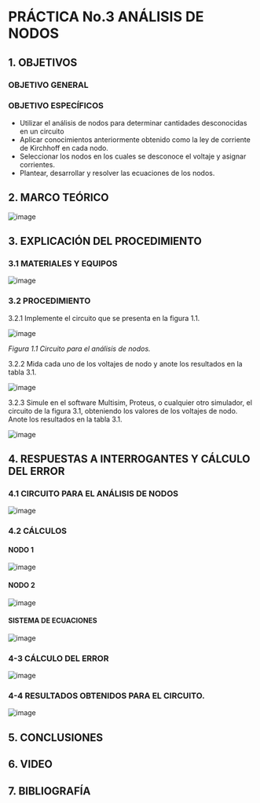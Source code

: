 #  PRÁCTICA No.3 ANÁLISIS DE NODOS
## 1. OBJETIVOS
### OBJETIVO GENERAL

### OBJETIVO ESPECÍFICOS
- Utilizar el análisis de nodos para determinar cantidades desconocidas en un circuito 
- Aplicar conocimientos anteriormente obtenido como la ley de corriente de Kirchhoff en cada nodo.
- Seleccionar los nodos en los cuales se desconoce el voltaje y asignar corrientes.
- Plantear, desarrollar y resolver las ecuaciones de los nodos.
## 2. MARCO TEÓRICO
![image](https://user-images.githubusercontent.com/84431598/122664476-3d95db80-d167-11eb-9b55-50bc3f3d9fde.png)

## 3. EXPLICACIÓN DEL PROCEDIMIENTO

### 3.1 MATERIALES Y EQUIPOS

![image](https://user-images.githubusercontent.com/84431598/122623485-db06e780-d061-11eb-9739-a0915211894b.png)

### 3.2 PROCEDIMIENTO

3.2.1 Implemente el circuito que se presenta en la figura 1.1.

![image](https://user-images.githubusercontent.com/84425276/122846954-8b782400-d2cc-11eb-89db-341235f9c934.png)

   *Figura 1.1 Circuito para el análisis de nodos.*

3.2.2 Mida cada uno de los voltajes de nodo y anote los resultados en la tabla 3.1.

![image](https://user-images.githubusercontent.com/84431598/122776715-f72ca380-d270-11eb-9b2d-61c96d11108a.png)

3.2.3 Simule en el software Multisim, Proteus, o cualquier otro simulador, el circuito de la figura 3.1, obteniendo los valores de los voltajes de nodo. Anote los resultados en la tabla 3.1.

![image](https://user-images.githubusercontent.com/84425276/122847437-50c2bb80-d2cd-11eb-9520-2a3ccd299e5f.png)


## 4. RESPUESTAS  A INTERROGANTES Y CÁLCULO DEL ERROR

### 4.1  CIRCUITO PARA EL ANÁLISIS DE NODOS

![image](https://user-images.githubusercontent.com/84431598/122839494-bdce5500-d2bd-11eb-8a71-6181ab48cd99.png)


### 4.2 CÁLCULOS
#### NODO 1

![image](https://user-images.githubusercontent.com/84431598/122842117-4d760280-d2c2-11eb-9b3f-63d627759af4.png)


#### NODO 2

![image](https://user-images.githubusercontent.com/84431598/122842019-1c95cd80-d2c2-11eb-8dc9-b0ef284c3a17.png)

#### SISTEMA DE ECUACIONES

![image](https://user-images.githubusercontent.com/84431598/122842611-53b8ae80-d2c3-11eb-9ac3-492d9e1cf051.png)


### 4-3 CÁLCULO DEL ERROR

![image](https://user-images.githubusercontent.com/84425276/122846158-df820900-d2ca-11eb-9f67-0319b3faea7c.png)


### 4-4 RESULTADOS OBTENIDOS  PARA EL CIRCUITO.

![image](https://user-images.githubusercontent.com/84431598/122845342-22db7800-d2c9-11eb-8f8b-2bf9de5fad1c.png)


## 5. CONCLUSIONES

## 6. VIDEO

## 7. BIBLIOGRAFÍA
